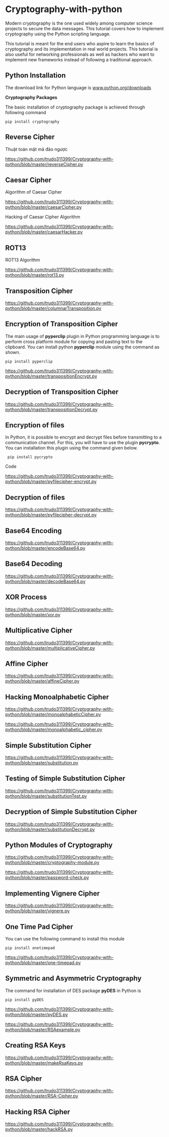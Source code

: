 # Cryptography-with-python
Modern cryptography is the one used widely among computer science projects to secure the data messages. This tutorial covers how to implement cryptography using the Python scripting language.

This tutorial is meant for the end users who aspire to learn the basics of cryptography and its implementation in real world projects. This tutorial is also useful for networking professionals as well as hackers who want to implement new frameworks instead of following a traditional approach.

## Python Installation
The download link for Python language is www.python.org/downloads

**Cryptography Packages**

The basic installation of cryptography package is achieved through following command

```pip install cryptography```

## Reverse Cipher
Thuật toán mật mã đảo ngược

https://github.com/trudo311399/Cryptography-with-python/blob/master/reverseCipher.py

## Caesar Cipher
Algorithm of Caesar Cipher

https://github.com/trudo311399/Cryptography-with-python/blob/master/caesarCipher.py

Hacking of Caesar Cipher Algorithm

https://github.com/trudo311399/Cryptography-with-python/blob/master/caesarHacker.py

## ROT13
ROT13 Algorithm

https://github.com/trudo311399/Cryptography-with-python/blob/master/rot13.py

## Transposition Cipher
https://github.com/trudo311399/Cryptography-with-python/blob/master/columnarTransposition.py

## Encryption of Transposition Cipher
The main usage of **pyperclip** plugin in Python programming language is to perform cross platform module for copying and pasting text to the clipboard. You can install python **pyperclip** module using the command as shown.

```pip install pyperclip```

https://github.com/trudo311399/Cryptography-with-python/blob/master/transpositionEncrypt.py

## Decryption of Transposition Cipher
https://github.com/trudo311399/Cryptography-with-python/blob/master/transpositionDecrypt.py

## Encryption of files
In Python, it is possible to encrypt and decrypt files before transmitting to a communication channel. For this, you will have to use the plugin **pycrypto**. You can installation this plugin using the command given below.

``` pip install pycrypto```

Code

https://github.com/trudo311399/Cryptography-with-python/blob/master/pyfilecipher-encrypt.py

## Decryption of files
https://github.com/trudo311399/Cryptography-with-python/blob/master/pyfilecipher-decrypt.py

## Base64 Encoding
https://github.com/trudo311399/Cryptography-with-python/blob/master/encodeBase64.py

## Base64 Decoding
https://github.com/trudo311399/Cryptography-with-python/blob/master/decodeBase64.py

## XOR Process
https://github.com/trudo311399/Cryptography-with-python/blob/master/xor.py

## Multiplicative Cipher
https://github.com/trudo311399/Cryptography-with-python/blob/master/multiplicativeCipher.py

## Affine Cipher
https://github.com/trudo311399/Cryptography-with-python/blob/master/affineCipher.py

## Hacking Monoalphabetic Cipher
https://github.com/trudo311399/Cryptography-with-python/blob/master/monoalphabeticCipher.py

https://github.com/trudo311399/Cryptography-with-python/blob/master/monoalphabetic_cipher.py

## Simple Substitution Cipher
https://github.com/trudo311399/Cryptography-with-python/blob/master/substitution.py

## Testing of Simple Substitution Cipher
https://github.com/trudo311399/Cryptography-with-python/blob/master/substitutionTest.py

## Decryption of Simple Substitution Cipher
https://github.com/trudo311399/Cryptography-with-python/blob/master/substitutionDecrypt.py

## Python Modules of Cryptography
https://github.com/trudo311399/Cryptography-with-python/blob/master/cryptography-module.py

https://github.com/trudo311399/Cryptography-with-python/blob/master/password-check.py

## Implementing Vignere Cipher
https://github.com/trudo311399/Cryptography-with-python/blob/master/vignere.py

## One Time Pad Cipher
You can use the following command to install this module

```pip install onetimepad```

https://github.com/trudo311399/Cryptography-with-python/blob/master/one-timepad.py

## Symmetric and Asymmetric Cryptography
The command for installation of DES package **pyDES** in Python is

```pip install pyDES```

https://github.com/trudo311399/Cryptography-with-python/blob/master/pyDES.py

https://github.com/trudo311399/Cryptography-with-python/blob/master/RSAexample.py

## Creating RSA Keys
https://github.com/trudo311399/Cryptography-with-python/blob/master/makeRsaKeys.py

## RSA Cipher
https://github.com/trudo311399/Cryptography-with-python/blob/master/RSA-Cipher.py

## Hacking RSA Cipher
https://github.com/trudo311399/Cryptography-with-python/blob/master/hackRSA.py
